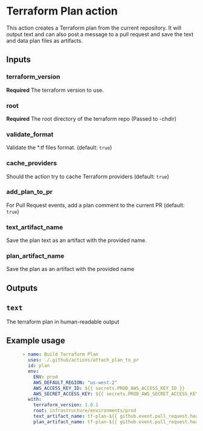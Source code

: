# Terraform Plan action

This action creates a Terraform plan from the current repository. It will output text and can also post a message to a pull request and save the text and data plan files as artifacts.

## Inputs

### terraform_version

**Required** The terraform version to use.

### root
    
**Required** The root directory of the terraform repo (Passed to -chdir)

### validate_format

Validate the *.tf files format. (default: `true`)

### cache_providers

Should the action try to cache Terraform providers (default: `true`)

### add_plan_to_pr

For Pull Request events, add a plan comment to the current PR (default: `true`)

### text_artifact_name

Save the plan text as an artifact with the provided name.

### plan_artifact_name

Save the plan as an artifact with the provided name

## Outputs

## `text`

The terraform plan in human-readable output

## Example usage

```yaml
      - name: Build Terraform Plan
        uses: ./.github/actions/attach_plan_to_pr
        id: plan
        env:
          ENV: prod
          AWS_DEFAULT_REGION: "us-west-2"
          AWS_ACCESS_KEY_ID: ${{ secrets.PROD_AWS_ACCESS_KEY_ID }}
          AWS_SECRET_ACCESS_KEY: ${{ secrets.PROD_AWS_SECRET_ACCESS_KEY }}
        with:
          terraform_version: 1.0.1
          root: infrastructure/environments/prod
          text_artifact_name: tf-plan-${{ github.event.pull_request.head.sha }}.txt
          plan_artifact_name: tf-plan-${{ github.event.pull_request.head.sha }}
```

